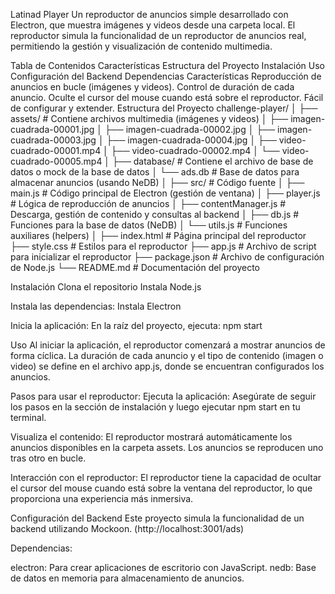 Latinad Player
Un reproductor de anuncios simple desarrollado con Electron, que muestra imágenes y videos desde una carpeta local. El reproductor simula la funcionalidad de un reproductor de anuncios real, permitiendo la gestión y visualización de contenido multimedia.

Tabla de Contenidos
Características
Estructura del Proyecto
Instalación
Uso
Configuración del Backend
Dependencias
Características
Reproducción de anuncios en bucle (imágenes y videos).
Control de duración de cada anuncio.
Oculte el cursor del mouse cuando está sobre el reproductor.
Fácil de configurar y extender.
Estructura del Proyecto
challenge-player/
│
├── assets/                  # Contiene archivos multimedia (imágenes y videos)
│   ├── imagen-cuadrada-00001.jpg
│   ├── imagen-cuadrada-00002.jpg
│   ├── imagen-cuadrada-00003.jpg
│   ├── imagen-cuadrada-00004.jpg
│   ├── video-cuadrado-00001.mp4
│   ├── video-cuadrado-00002.mp4
│   └── video-cuadrado-00005.mp4
│
├── database/                # Contiene el archivo de base de datos o mock de la base de datos
│   └── ads.db               # Base de datos para almacenar anuncios (usando NeDB)
│
├── src/                     # Código fuente
│   ├── main.js              # Código principal de Electron (gestión de ventana)
│   ├── player.js            # Lógica de reproducción de anuncios
│   ├── contentManager.js     # Descarga, gestión de contenido y consultas al backend
│   ├── db.js                # Funciones para la base de datos (NeDB)
│   └── utils.js             # Funciones auxiliares (helpers)
│
├── index.html               # Página principal del reproductor
├── style.css                # Estilos para el reproductor
├── app.js                   # Archivo de script para inicializar el reproductor
├── package.json             # Archivo de configuración de Node.js
└── README.md                # Documentación del proyecto

Instalación
Clona el repositorio
Instala Node.js

Instala las dependencias:
Instala Electron


Inicia la aplicación: En la raíz del proyecto, ejecuta:
npm start

Uso
Al iniciar la aplicación, el reproductor comenzará a mostrar anuncios de forma cíclica. La duración de cada anuncio y el tipo de contenido (imagen o video) se define en el archivo app.js, donde se encuentran configurados los anuncios.

Pasos para usar el reproductor:
Ejecuta la aplicación: Asegúrate de seguir los pasos en la sección de instalación y luego ejecutar npm start en tu terminal.

Visualiza el contenido: El reproductor mostrará automáticamente los anuncios disponibles en la carpeta assets. Los anuncios se reproducen uno tras otro en bucle.

Interacción con el reproductor: El reproductor tiene la capacidad de ocultar el cursor del mouse cuando está sobre la ventana del reproductor, lo que proporciona una experiencia más inmersiva.

Configuración del Backend
Este proyecto simula la funcionalidad de un backend utilizando Mockoon. 
(http://localhost:3001/ads)

Dependencias:

electron: Para crear aplicaciones de escritorio con JavaScript.
nedb: Base de datos en memoria para almacenamiento de anuncios.
